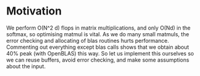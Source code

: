 # Motivation

We perform O(N^2 d) flops in matrix multiplications, and only O(Nd) in the
softmax, so optimising matmul is vital. As we do many small matmuls, the
error checking and allocating of blas routines hurts performance. Commenting
out everything except blas calls shows that we obtain about 40% peak 
(with OpenBLAS) this way. So let us implement this ourselves so we can 
reuse buffers, avoid error checking, and make some assumptions about the input.
